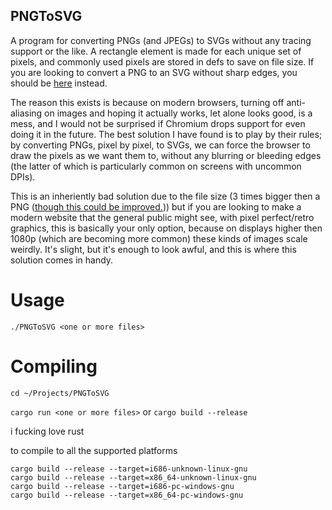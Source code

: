 ## PNGToSVG

A program for converting PNGs (and JPEGs) to SVGs without any tracing support or the like. A rectangle element is made for each unique set of pixels, and commonly used pixels are stored in defs to save on file size. If you are looking to convert a PNG to an SVG without sharp edges, you should be [here](https://www.pngtosvg.com/) instead.

The reason this exists is because on modern browsers, turning off anti-aliasing on images and hoping it actually works, let alone looks good, is a mess, and I would not be surprised if Chromium drops support for even doing it in the future. The best solution I have found is to play by their rules; by converting PNGs, pixel by pixel, to SVGs, we can force the browser to draw the pixels as we want them to, without any blurring or bleeding edges (the latter of which is particularly common on screens with uncommon DPIs).

This is an inheriently bad solution due to the file size (3 times bigger then a PNG ([though this could be improved.](https://github.com/IoIxD/PNGToSVG/issues/1))) but if you are looking to make a modern website that the general public might see, with pixel perfect/retro graphics, this is basically your only option, because on displays higher then 1080p (which are becoming more common) these kinds of images scale weirdly. It's slight, but it's enough to look awful, and this is where this solution comes in handy.

# Usage

`./PNGToSVG <one or more files>`

# Compiling

`cd ~/Projects/PNGToSVG`

`cargo run <one or more files>` or `cargo build --release`

i fucking love rust

to compile to all the supported platforms

```
cargo build --release --target=i686-unknown-linux-gnu
cargo build --release --target=x86_64-unknown-linux-gnu
cargo build --release --target=i686-pc-windows-gnu
cargo build --release --target=x86_64-pc-windows-gnu
```